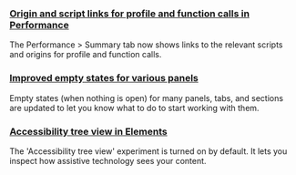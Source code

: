 ### [Origin and script links for profile and function calls in Performance](perf-script-origin)
The Performance > Summary tab now shows links to the relevant scripts and origins for profile and function calls.
### [Improved empty states for various panels](empty-panels)
Empty states (when nothing is open) for many panels, tabs, and sections are updated to let you know what to do to start working with them.
### [Accessibility tree view in Elements](accessibility-tree)
The 'Accessibility tree view' experiment is turned on by default. It lets you inspect how assistive technology sees your content.
